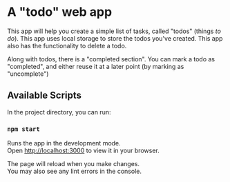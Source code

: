 # A "todo" web app
This app will help you create a simple list of tasks, called "todos" (things *to do*). This app uses local storage to store the todos you've created. This app also has the functionality to delete a todo.

Along with todos, there is a "completed section". You can mark a todo as "completed", and either reuse it at a later point (by marking as "uncomplete")

## Available Scripts

In the project directory, you can run:

### `npm start`

Runs the app in the development mode.\
Open [http://localhost:3000](http://localhost:3000) to view it in your browser.

The page will reload when you make changes.\
You may also see any lint errors in the console.

